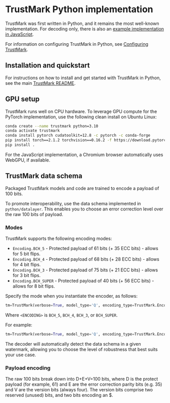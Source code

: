 # TrustMark Python implementation

TrustMark was first written in Python, and it remains the most well-known implementation.  For decoding only, there is also an [example implementation in JavaScript](../js/README.md).

For information on configuring TrustMark in Python, see [Configuring TrustMark](CONFIG.md).

## Installation and quickstart

For instructions on how to install and get started with TrustMark in Python, see the main [TrustMark README](../README.md).

## GPU setup

TrustMark runs well on CPU hardware.  To leverage GPU compute for the PyTorch implementation, use the following clean install on Ubuntu Linux: 

```sh
conda create --name trustmark python=3.10
conda activate trustmark
conda install pytorch cudatoolkit=12.8 -c pytorch -c conda-forge
pip install torch==2.1.2 torchvision==0.16.2 -f https://download.pytorch.org/whl/torch_stable.html
pip install .
```

For the JavaScript implementation, a Chromium browser automatically uses WebGPU, if available.

## TrustMark data schema

Packaged TrustMark models and code are trained to encode a payload of 100 bits.

To promote interoperability, use the data schema implemented in `python/datalayer`.  This enables you to choose an error correction level over the raw 100 bits of payload.

### Modes

TrustMark supports the following encoding modes:

* `Encoding.BCH_5` - Protected payload of 61 bits (+ 35 ECC bits) - allows for 5 bit flips.
* `Encoding.BCH_4` - Protected payload of 68 bits (+ 28 ECC bits) - allows for 4 bit flips.
* `Encoding.BCH_3` - Protected payload of 75 bits (+ 21 ECC bits) - allows for 3 bit flips.
* `Encoding.BCH_SUPER` - Protected payload of 40 bits (+ 56 ECC bits) - allows for 8 bit flips.

Specify the mode when you instantiate the encoder, as follows:

```py
tm=TrustMark(verbose=True, model_type='Q', encoding_type=TrustMark.Encoding.<ENCODING>)
```

Where `<ENCODING>` is `BCH_5`, `BCH_4`, `BCH_3`, or `BCH_SUPER`.

For example:

```py
tm=TrustMark(verbose=True, model_type='Q', encoding_type=TrustMark.Encoding.BCH_5)
```

The decoder will automatically detect the data schema in a given watermark, allowing you to choose the level of robustness that best suits your use case.

### Payload encoding

The raw 100 bits break down into D+E+V=100 bits, where D is the protect payload (for example, 61) and E are the error correction parity bits (e.g. 35) and V are the version bits (always four). The version bits comprise two reserved (unused) bits, and two bits encoding an $.
  